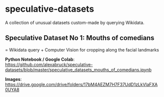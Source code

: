 # speculative-datasets

A collection of unusual datasets custom-made by querying Wikidata.

## Speculative Dataset No 1: Mouths of comedians
= Wikidata query + Computer Vision for cropping along the facial landmarks

__Python Notebook / Google Colab__: https://github.com/alexabruck/speculative-datasets/blob/master/speculative_datasets_mouths_of_comedians.ipynb

__Images__: https://drive.google.com/drive/folders/17bM4AEZM7H7F37UdD1zLkVlaFXA0UYA8
